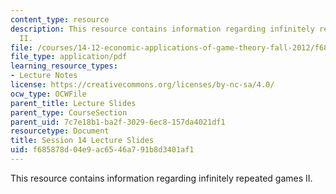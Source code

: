```yaml
---
content_type: resource
description: This resource contains information regarding infinitely repeated games
  II.
file: /courses/14-12-economic-applications-of-game-theory-fall-2012/f685878d04e9ac6546a791b8d3401af1_MIT14_12F12_slides14.pdf
file_type: application/pdf
learning_resource_types:
- Lecture Notes
license: https://creativecommons.org/licenses/by-nc-sa/4.0/
ocw_type: OCWFile
parent_title: Lecture Slides
parent_type: CourseSection
parent_uid: 7c7e18b1-ba2f-3029-6ec8-157da4021df1
resourcetype: Document
title: Session 14 Lecture Slides
uid: f685878d-04e9-ac65-46a7-91b8d3401af1
---
```

This resource contains information regarding infinitely repeated games II.